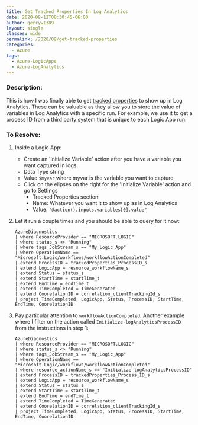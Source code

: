 ```yaml
---
title: Get Tracked Properties In Log Analytics
date: 2020-09-12T08:30:45-06:00
author: gerryw1389
layout: single
classes: wide
permalink: /2020/09/get-tracked-properties
categories:
  - Azure
tags:
  - Azure-LogicApps
  - Azure-LogAnalytics
---
```

<!--more-->

### Description:

This is how I was finally able to get [tracked properties](https://docs.microsoft.com/en-us/azure/logic-apps/monitor-logic-apps-log-analytics#send-diagnostic-data-to-azure-storage-and-azure-event-hubs) to show up in Log Analytics. These can be valuable as they allow you to store the value of variables in Log Analytics with a specific run. For example, we use it to get a process ID from a third party system that is unique to each Logic App run.

### To Resolve:

1. Inside a Logic App:

   - Create an 'Initialize Variable' action after you have a variable you want captured in logs.
   - Data Type string
   - Value `$myvar` where myvar is the variable you want to capture
   - Click on the elipses on the right for the 'Initialize Variable' action and go to Settings
     - Tracked Properties section:
     - Name: Whatever you want it to show up as in Log Analytics
     - Value: `"@action().inputs.variables[0].value"`


2. Let it run a couple times and you should be able to query for it now:

   ```escape
   AzureDiagnostics
   | where ResourceProvider == "MICROSOFT.LOGIC"
   | where status_s <> "Running"
   | where tags_JobStream_s == "My_Logic_App"
   | where OperationName == "Microsoft.Logic/workflows/workflowActionCompleted"
   | extend ProcessID = trackedProperties_ProcessID_s
   | extend LogicApp = resource_workflowName_s
   | extend Status = status_s
   | extend StartTime = startTime_t
   | extend EndTime = endTime_t
   | extend TimeCompleted = TimeGenerated
   | extend CoorelationID = correlation_clientTrackingId_s
   | project TimeCompleted, LogicApp, Status, ProcessID, StartTime, EndTime, CoorelationID
   ```

3. Pay particular attention to `workflowActionCompleted`. Another example where I filter on the action called `Initialize-logAnalyticsProcessID` from the instructions in step 1:

   ```escape
   AzureDiagnostics
   | where ResourceProvider == "MICROSOFT.LOGIC"
   | where status_s <> "Running"
   | where tags_JobStream_s == "My_Logic_App"
   | where OperationName == "Microsoft.Logic/workflows/workflowActionCompleted"
   | where resource_actionName_s == "Initialize-logAnalyticsProcessID"
   | extend ProcessID = trackedProperties_Process_ID_s
   | extend LogicApp = resource_workflowName_s
   | extend Status = status_s
   | extend StartTime = startTime_t
   | extend EndTime = endTime_t
   | extend TimeCompleted = TimeGenerated
   | extend CoorelationID = correlation_clientTrackingId_s
   | project TimeCompleted, LogicApp, Status, ProcessID, StartTime, EndTime, CoorelationID
   ```